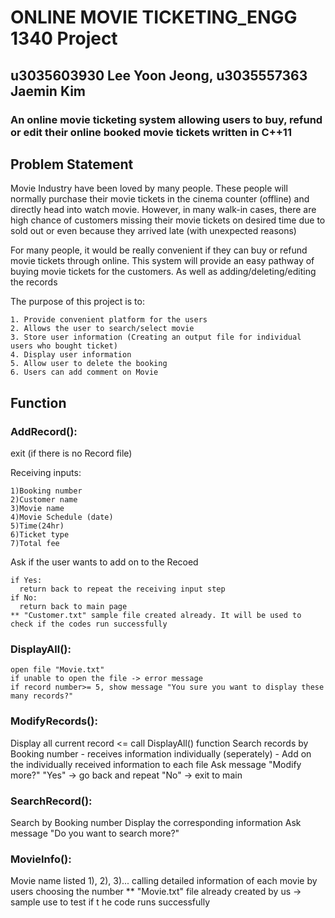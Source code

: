 # ONLINE MOVIE TICKETING_ENGG 1340 Project

## u3035603930 Lee Yoon Jeong,      u3035557363 Jaemin Kim

### An online movie ticketing system allowing users to buy, refund or edit their online booked movie tickets written in C++11


## Problem Statement

  Movie Industry have been loved by many people. These people will normally purchase their movie tickets in the cinema counter (offline) and directly head into watch movie. However, in many walk-in cases, there are high chance of customers missing their movie tickets on desired time due to sold out or even because they arrived late (with unexpected reasons)
  
  For many people, it would be really convenient if they can buy or refund movie tickets through online. This system will provide an easy pathway of buying movie tickets for the customers. As well as adding/deleting/editing the records

The purpose of this project is to:

	1. Provide convenient platform for the users
	2. Allows the user to search/select movie
	3. Store user information (Creating an output file for individual users who bought ticket)
	4. Display user information
	5. Allow user to delete the booking
	6. Users can add comment on Movie

## Function

### AddRecord():

  exit (if there is no Record file)
  
  Receiving inputs:
  
    1)Booking number
    2)Customer name
    3)Movie name
    4)Movie Schedule (date)
    5)Time(24hr)
    6)Ticket type
    7)Total fee
    
  Ask if the user wants to add on to the Recoed
  
    if Yes:
      return back to repeat the receiving input step
    if No:
      return back to main page
    ** "Customer.txt" sample file created already. It will be used to check if the codes run successfully
  
### DisplayAll():
  
    open file "Movie.txt"
    if unable to open the file -> error message
    if record number>= 5, show message "You sure you want to display these many records?"
 
### ModifyRecords():
 
  Display all current record <= call DisplayAll() function
  Search records by Booking number
    - receives information individually (seperately)
    - Add on the individually received information to each file
  Ask message "Modify more?"
    "Yes" -> go back and repeat
    "No" -> exit to main
 
### SearchRecord():

  Search by Booking number
  Display the corresponding information
  Ask message "Do you want to search more?"
  
### MovieInfo():

  Movie name listed 1), 2), 3)... calling detailed information of each     movie by users choosing the number
  ** "Movie.txt" file already created by us -> sample use to test if t    he code runs successfully
  
  
  


